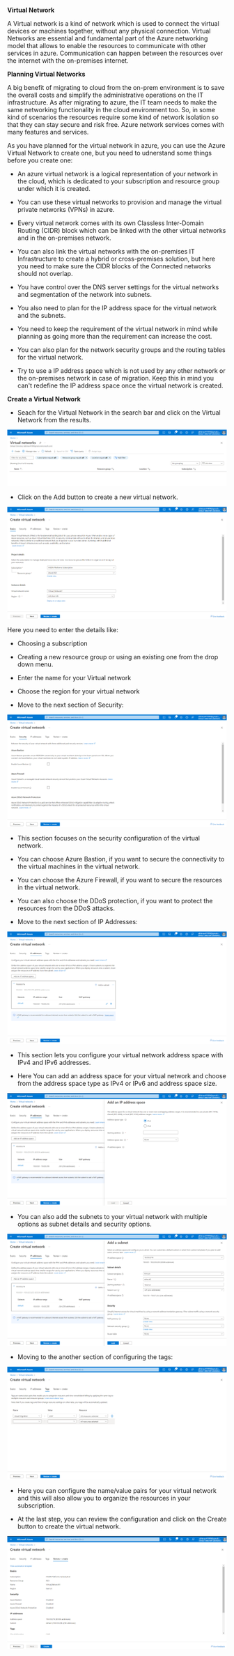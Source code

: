 **Virtual Network**

A Virtual network is a kind of network which is used to connect the virtual devices or machines together, without any physical connection. Virtual Networks are essential and fundamental part of the Azure networking model that allows to enable the resources to communicate with other services in azure. Communication can happen between the resources over the internet with the on-premises internet.

**Planning Virtual Networks**

A big benefit of migrating to cloud from the on-prem environment is to save the overall costs and simplify the administrative operations on the IT infrastructure. As after migrating to azure, the IT team needs to make the same networking functionality in the cloud environment too. So, in some kind of scenarios the resources require some kind of network isolation so that they can stay secure and risk free. Azure network services comes with many features and services.

As you have planned for the virtual network in azure, you can use the Azure Virtual Network to create one, but you need to udnerstand some things before you create one:

- An azure virtual network is a logical representation of your network in the cloud, which is dedicated to your subscription and resource group under which it is created.

- You can use these virtual networks to provision and manage the virtual private networks (VPNs) in azure.

- Every virtual network comes with its own Classless Inter-Domain Routing (CIDR) block which can be linked with the other virtual networks and in the on-premises network.

- You can also link the virtual networks with the on-premises IT Infrastructure to create a hybrid or cross-premises solution, but here you need to make sure the CIDR blocks of the Connected networks should not overlap.

- You have control over the DNS server settings for the virtual networks and segmentation of the network into subnets.

- You also need to plan for the IP address space for the virtual network and the subnets.

- You need to keep the requirement of the virtual network in mind while planning as going more than the requirement can increase the cost.

- You can also plan for the network security groups and the routing tables for the virtual network.

- Try to use a IP address space which is not used by any other network or the on-premises network in case of migration. Keep this in mind you can't redefine the IP address space once the virtual network is created.

**Create a Virtual Network**

- Seach for the Virtual Network in the search bar and click on the Virtual Network from the results.

![Image 1](https://github.com/cloud-devops-enthusiast/Microsoft-Azure/blob/ba36d2f5f5b60af976ef6ccb3a2f80322147cc87/Images/SS1.png)

- Click on the Add button to create a new virtual network.

![Image 2](https://github.com/cloud-devops-enthusiast/Microsoft-Azure/blob/7ecb3325263ffef9f755469060a9b137b85911d1/Images/SS2.png)

Here you need to enter the details like:

  - Choosing a subscription

  - Creating a new resource group or using an existing one from the drop down menu.

  - Enter the name for your Virtual network

  - Choose the region for your virtual network

- Move to the next section of Security:

![Image 3](https://github.com/cloud-devops-enthusiast/Microsoft-Azure/blob/7ecb3325263ffef9f755469060a9b137b85911d1/Images/SS3.png)

  - This section focuses on the security configuration of the virtual network.

  - You can choose Azure Bastion, if you want to secure the connectivity to the virtual machines in the virtual network.

  - You can choose the Azure Firewall, if you want to secure the resources in the virtual network.

  - You can also choose the DDoS protection, if you want to protect the resources from the DDoS attacks.

- Move to the next section of IP Addresses:

![Image 4](https://github.com/cloud-devops-enthusiast/Microsoft-Azure/blob/7ecb3325263ffef9f755469060a9b137b85911d1/Images/SS4.png)

  - This section lets you configure your virtual network address space with IPv4 and IPv6 addresses.

  - Here You can add an address space for your virtual network and choose from the address space type as IPv4 or IPv6 and address space size.

![Image 5](https://github.com/cloud-devops-enthusiast/Microsoft-Azure/blob/7ecb3325263ffef9f755469060a9b137b85911d1/Images/SS6.png)

  - You can also add the subnets to your virtual network with multiple options as subnet details and security options.

![Image 6](https://github.com/cloud-devops-enthusiast/Microsoft-Azure/blob/7ecb3325263ffef9f755469060a9b137b85911d1/Images/SS5.png)

- Moving to the another section of configuring the tags:

![Image 7](https://github.com/cloud-devops-enthusiast/Microsoft-Azure/blob/7ecb3325263ffef9f755469060a9b137b85911d1/Images/SS7.png)

  - Here you can configure the name/value pairs for your virtual network and this will also allow you to organize the resources in your subscription.

- At the last step, you can review the configuration and click on the Create button to create the virtual network.

![Image 8](https://github.com/cloud-devops-enthusiast/Microsoft-Azure/blob/7ecb3325263ffef9f755469060a9b137b85911d1/Images/SS8.png)